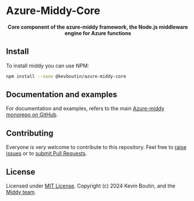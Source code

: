 # Azure-Middy-Core

<div align="center">
  <p><strong>Core component of the azure-middy framework, the Node.js middleware engine for Azure functions</strong></p>
</div>


## Install

To install middy you can use NPM:

```bash
npm install --save @kevboutin/azure-middy-core
```


## Documentation and examples

For documentation and examples, refers to the main [Azure-middy monorepo on GitHub](https://github.com/kevboutin/azure-middy).


## Contributing

Everyone is very welcome to contribute to this repository. Feel free to [raise issues](https://github.com/kevboutin/azure-middy/issues) or to [submit Pull Requests](https://github.com/kevboutin/azure-middy/pulls).


## License

Licensed under [MIT License](LICENSE). Copyright (c) 2024 Kevin Boutin, and the [Middy team](https://github.com/kevboutin/azure-middy/graphs/contributors).
